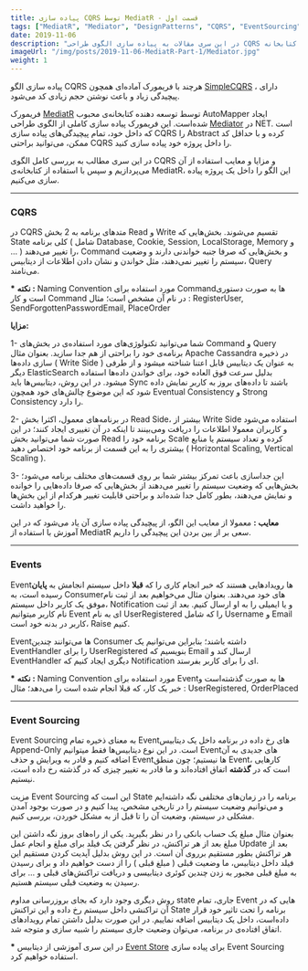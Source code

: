 ```yaml
---
title: پیاده سازی CQRS توسط MediatR - قسمت اول
tags: ["MediatR", "Mediator", "DesignPatterns", "CQRS", "EventSourcing"]
date: 2019-11-06
description: "در این سری مقالات به پیاده سازی الگوی طراحی CQRS توسط کتابخانه MediatR میپردازیم."
imageUrl: "/img/posts/2019-11-06-MediatR-Part-1/Mediator.jpg"
weight: 1
---
```


پیاده سازی الگو CQRS هرچند با فریمورک آماده‌ای همچون [SimpleCQRS](https://github.com/tyronegroves/SimpleCQRS) ، دارای پیچیدگی زیاد و باعث نوشتن حجم زیادی کد می‌شود.  
  
فریمورک [MediatR](https://github.com/jbogard/MediatR) توسط توسعه دهنده کتابخانه‌ی محبوب AutoMapper ایجاد شده‌است. این فریمورک پیاده سازی کاملی از الگوی طراحی [Mediator](https://moientajik.me/posts/2019-01-19-mediator-design-pattern/) در NET. است که داخل خود، تمام پیچیدگی‌های پیاده سازی CQRS را Abstract کرده و با حداقل کد ممکن، می‌توانید براحتی CQRS را داخل پروژه‌ خود پیاده سازی کنید.  

در این سری مطالب به بررسی کامل الگوی CQRS و مزایا و معایب استفاده از آن می‌پردازیم و سپس با استفاده از کتابخانه‌ی MediatR، این الگو را داخل یک پروژه پیاده سازی می‌کنیم.

----------

### CQRS

در CQRS متد‌های برنامه به 2 بخش Read و Write تقسیم می‌شوند. بخش‌هایی که State کلی برنامه ( شامل Database, Cookie, Session, LocalStorage, Memory و ... ) را تغییر می‌دهند، Command و بخش‌هایی که صرفا جنبه خواندنی دارند و وضعیت سیستم را تغییر نمی‌دهند، مثل خواندن و نشان دادن اطلاعات از دیتابیس، Query می‌نامند.  
  
**\*** **نکته :** Naming Convention مورد استفاده برای Command‌‌ها به صورت دستوری است و کار Command در نام آن مشخص است؛ مثال : RegisterUser, SendForgottenPasswordEmail, PlaceOrder  

**مزایا:**

1- شما می‌توانید تکنولوژی‌های مورد استفاده‌ی در بخش‌های Command و Query برنامه‌ی خود را براحتی از هم جدا سازید. بعنوان مثال Apache Cassandra در ذخیره سازی داده‌ها ( Write Side ) به عنوان یک دیتابیس قابل اعتنا شناخته میشود و از طرفی دیگر ElasticSearch بدلیل سرعت فوق العاده‌ خود، برای خواندن داده‌ها استفاده میشود. در این روش، دیتابیس‌ها باید Sync باشند تا داده‌های بروز به کاربر نمایش داده شود که این موضوع چالش‌های خود همچون Eventual Consistency و Strong Consistency را دارد.

2- در برنامه‌های معمول، اکثرا بخش Read Side، بیشتر از Write Side استفاده می‌شود و کاربران معمولا اطلاعات را دریافت ومی‌بینند تا اینکه در آن تغییری ایجاد کنند؛ در این صورت شما می‌توانید بخش Read برنامه‌ خود را Scale کرده و تعداد سیستم یا منابع بیشتری را به این قسمت از برنامه‌ خود اختصاص دهید ( Horizontal Scaling, Vertical Scaling ).  

3- این جداسازی باعث تمرکز بیشتر شما بر روی قسمت‌های مختلف برنامه می‌شود؛ بخش‌هایی که وضعیت سیستم را تغییر می‌دهند از بخش‌هایی که صرفا داده‌هایی را خوانده و نمایش می‌دهند، بطور کامل جدا شده‌اند و براحتی قابلیت تغییر هرکدام از این بخش‌ها را خواهید داشت.  

**معایب :** معمولا از معایب این الگو، از پیچیدگی پیاده سازی آن یاد می‌شود که در این آموزش با استفاده از MediatR سعی بر از بین بردن این پیچیدگی را داریم.

----------

### Events

Event‌ها رویدادهایی هستند که خبر انجام کاری را که  **قبلا** داخل سیستم انجامش به  **پایان**  رسیده است، به Consumer‌های خود می‌دهند. بعنوان مثال می‌خواهیم بعد از ثبت نام موفق یک کاربر داخل سیستم، Notification و یا ایمیلی را به او ارسال کنیم. بعد از ثبت نام کاربر میتوانیم Event ای به نام UserRegistered را که شامل Username و Email کاربر در بدنه خود است، Raise کنیم.  
  
Event‌ها می‌توانند چندین Consumer داشته باشند؛ بنابراین می‌توانیم یک EventHandler را برای UserRegistered بنویسیم که Email ارسال کند و EventHandler دیگری ایجاد کنیم که Notification ای را برای کاربر بفرستد.  

**\*** **نکته :** Naming Convention مورد استفاده برای Event‌ها به صورت گذشته‌است و خبر یک کار، که قبلا انجام شده است را می‌دهد؛ مثال : UserRegistered, OrderPlaced

----------

### Event Sourcing

Event Sourcing به معنای ذخیره‌ تمام Event‌های رخ داده در برنامه داخل یک دیتابیس Append-Only است. در این نوع دیتابیس‌ها فقط میتوانیم Event‌های جدیدی به آن اضافه کنیم و قادر به ویرایش و حذف Event‌ها نیستیم؛ چون منطق Event، کارهایی است که در  **گذشته** اتفاق افتاده‌اند و ما قادر به تغییر چیزی که در گذشته رخ داده‌ است، نیستیم.  

مزیت Event Sourcing این است که State برنامه را در زمان‌های مختلفی نگه داشته‌ایم و می‌توانیم وضعیت سیستم را در تاریخی مشخص، پیدا کنیم و در صورت بوجود آمدن مشکلی در سیستم، وضعیت آن را تا قبل از به مشکل خوردن، بررسی کنیم.  

بعنوان مثال مبلغ یک حساب بانکی را در نظر بگیرید. یکی از راه‌های بروز نگه داشتن این مبلغ بعد از هر تراکنش، در نظر گرفتن یک فیلد برای مبلغ و انجام عمل Update بعد از هر تراکنش بطور مستقیم برروی آن است. در این روش بدلیل آپدیت کردن مستقیم این فیلد داخل دیتابیس، ما وضعیت قبلی ( مبلغ قبلی ) را از دست خواهیم داد و برای رسیدن به مبلغ قبلی مجبور به زدن چندین کوئری دیتابیسی و دریافت تراکنش‌های قبلی و ... برای رسیدن به وضعیت قبلی سیستم هستیم.  

روش دیگری وجود دارد که بجای بروزرسانی مداوم state جاری، تمام Event هایی که در آن تراکنشی داخل سیستم رخ داده و این تراکنش State برنامه را تحت تاثیر خود قرار داده‌است، داخل یک دیتابیس اضافه نماییم. در این صورت بدلیل داشتن تمام رویدادهای اتفاق افتاده‌ی در برنامه، می‌توان وضعیت جاری سیستم را شبیه سازی و متوجه شد.  

**\*** در این سری آموزشی از دیتابیس [Event Store](https://eventstore.org/) برای پیاده سازی Event Sourcing استفاده خواهیم کرد.